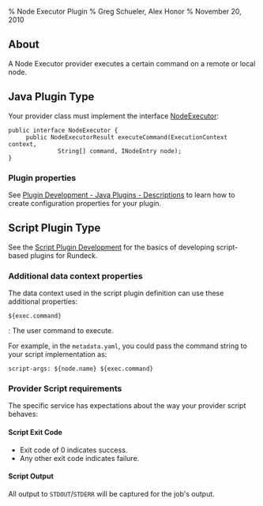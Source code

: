% Node Executor Plugin
% Greg Schueler, Alex Honor
% November 20, 2010

## About

A Node Executor provider executes a certain command on a remote or
local node.

## Java Plugin Type

Your provider class must implement the interface
[NodeExecutor](${javadocbase}/com/dtolabs/rundeck/core/execution/service/NodeExecutor.html):

~~~~~ {.java}
public interface NodeExecutor {
     public NodeExecutorResult executeCommand(ExecutionContext context,
              String[] command, INodeEntry node);
}
~~~~~~~~~

### Plugin properties

See [Plugin Development - Java Plugins - Descriptions](/developer/01-plugin-development.md#plugin-descriptions)
to learn how to create configuration properties for your plugin.


## Script Plugin Type

See the [Script Plugin Development](/developer/01-plugin-development.md#script-plugin-development)
for the basics of developing script-based plugins for Rundeck.

### Additional data context properties

The data context used in the script plugin definition can use these additional properties:

`${exec.command}`

  : The user command to execute.

For example, in the `metadata.yaml`, you could pass the command string to your script implementation as:

    script-args: ${node.name} ${exec.command}

### Provider Script requirements

The specific service has expectations about the way your provider script behaves:

#### Script Exit Code

* Exit code of 0 indicates success.
* Any other exit code indicates failure.

#### Script Output

All output to `STDOUT`/`STDERR` will be captured for the job's output.

